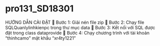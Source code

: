 # pro131_SD18301
HƯỚNG DẪN CÀI ĐẶT
	Bước 1:  Giải nén file zip
	Bước 2:  Chạy file SQLQuanlylinhkienpc trong thư mục data
	Bước 3:  Kết nối với SQL được đặt trong class dataprovide
	Bước 4: Chạy chương trình với tài khoản “thinhcamo” mật khẩu “xr4ty1221”

